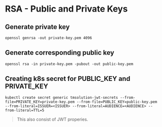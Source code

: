 # RSA - Public and Private Keys

## Generate private key
```
openssl genrsa -out private-key.pem 4096
```

## Generate corresponding public key
```
openssl rsa -in private-key.pem -pubout -out public-key.pem
```

## Creating k8s secret for PUBLIC_KEY and PRIVATE_KEY
```
kubectl create secret generic tmsolution-jwt-secrets --from-file=PRIVATE_KEY=private-key.pem --from-file=PUBLIC_KEY=public-key.pem --from-literal=ISSUER=<ISSUER> --from-literal=AUDIENCE=<AUDIENCE> --from-literal=TTL=5
```
> This also consist of JWT properies.
